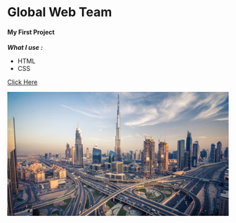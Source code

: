 # Global Web Team 
#### My First Project 
***What I use :*** 
- HTML 
- CSS

[Click Here](https://ranamaj.github.io/webteam/)


![](images/Dubai-Sky-Pods-Feature.jpg)

